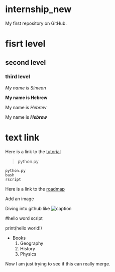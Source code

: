 # internship_new
My first repository on GitHub.

 # fisrt level

## second level

### third level

*My name is Simeon*

**My name is Hebrew**

My name is *Hebrew*

My name is **_Hebrew_**

# text link

Here is a link to the [tutorial](https://commonmark.org/help/)

>python.py

```
python.py
bash
rscript

```

Here is a link to the [roadmap](https://github.com/github/roadmap)

Add an image

Diving into github like ![caption](https://compote.slate.com/images/697b023b-64a5-49a0-8059-27b963453fb1.gif)

#hello word script

print(hello world!)

* Books
  1. Geography
  2. History
  3. Physics


Now I am just trying to see if this can really merge.
